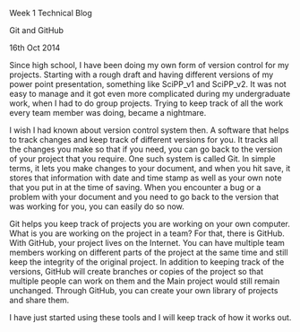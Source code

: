 Week 1 Technical Blog

Git and GitHub

16th Oct 2014

Since high school, I have been doing my own form of version control for my projects. Starting with a rough draft and having different versions of my power point presentation, something like SciPP_v1 and SciPP_v2. It was not easy to manage and it got even more complicated during my undergraduate work, when I had to do group projects. Trying to keep track of all the work every team member was doing, became a nightmare. 

I wish I had known about version control system then. A software that helps to track changes and keep track of different versions for you. It tracks all the changes you make so that if you need, you can go back to the version of your project that you require. One such system is called Git. In simple terms, it lets you make changes to your document, and when you hit save, it stores that information with date and time stamp as well as your own note that you put in at the time of saving. When you encounter a bug or a problem with your document and you need to go back to the version that was working for you, you can easily do so now. 

Git helps you keep track of projects you are working on your own computer. What is you are working on the project in a team? For that, there is GitHub. With GitHub, your project lives on the Internet. You can have multiple team members working on different parts of the project at the same time and still keep the integrity of the original project. In addition to keeping track of the versions, GitHub will create branches or copies of the project so that multiple people can work on them and the Main project would still remain unchanged. Through GitHub, you can create your own library of projects and share them. 

I have just started using these tools and I will keep track of how it works out. 